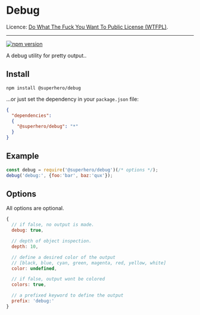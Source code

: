 # Debug

Licence: [Do What The Fuck You Want To Public License (WTFPL)](http://www.wtfpl.net/about/).

---

[![npm version](https://badge.fury.io/js/%40superhero%2Fdebug.svg)](https://badge.fury.io/js/%40superhero%2Fdebug)

A debug utility for pretty output..

## Install

`npm install @superhero/debug`

...or just set the dependency in your `package.json` file:

```json
{
  "dependencies":
  {
    "@superhero/debug": "*"
  }
}
```

## Example

```javascript
const debug = require('@superhero/debug')(/* options */);
debug('debug:', {foo:'bar', baz:'qux'});
```

## Options

All options are optional.

```javascript
{
  // if false, no output is made.
  debug: true,

  // depth of object inspection.
  depth: 10,

  // define a desired color of the output
  // [black, blue, cyan, green, magenta, red, yellow, white]
  color: undefined,

  // if false, output wont be colored
  colors: true,

  // a prefixed keyword to define the output
  prefix: 'debug:'
}
```

